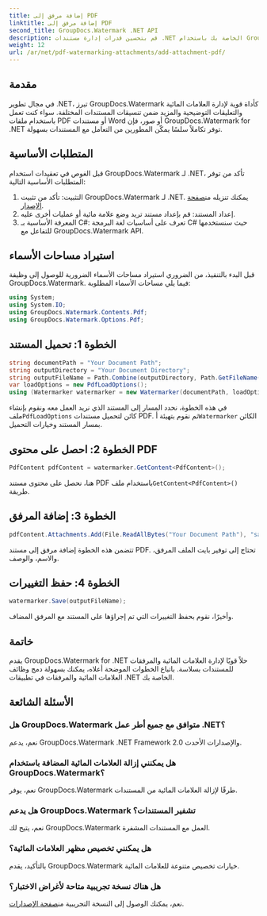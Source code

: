 ```yaml
---
title: إضافة مرفق إلى PDF
linktitle: إضافة مرفق إلى PDF
second_title: GroupDocs.Watermark .NET API
description: قم بتحسين قدرات إدارة مستندات .NET الخاصة بك باستخدام GroupDocs.Watermark لوضع العلامات المائية ومعالجة المرفقات بشكل سلس.
weight: 12
url: /ar/net/pdf-watermarking-attachments/add-attachment-pdf/
---
```

## مقدمة
في مجال تطوير .NET، تبرز GroupDocs.Watermark كأداة قوية لإدارة العلامات المائية والتعليقات التوضيحية والمزيد ضمن تنسيقات المستندات المختلفة. سواء كنت تعمل باستخدام ملفات PDF أو مستندات Word أو صور، فإن GroupDocs.Watermark for .NET توفر تكاملاً سلسًا يمكّن المطورين من التعامل مع المستندات بسهولة.
## المتطلبات الأساسية
قبل الغوص في تعقيدات استخدام GroupDocs.Watermark لـ .NET، تأكد من توفر المتطلبات الأساسية التالية:
1.  التثبيت: تأكد من تثبيت GroupDocs.Watermark لـ .NET. يمكنك تنزيله من[صفحة الإصدار](https://releases.groupdocs.com/Watermark/net/).
2. إعداد المستند: قم بإعداد مستند تريد وضع علامة مائية أو عمليات أخرى عليه.
3. المعرفة الأساسية بـ C#: تعرف على أساسيات لغة البرمجة C# حيث سنستخدمها للتفاعل مع GroupDocs.Watermark API.

## استيراد مساحات الأسماء
قبل البدء بالتنفيذ، من الضروري استيراد مساحات الأسماء الضرورية للوصول إلى وظيفة GroupDocs.Watermark. فيما يلي مساحات الأسماء المطلوبة:
```csharp
using System;
using System.IO;
using GroupDocs.Watermark.Contents.Pdf;
using GroupDocs.Watermark.Options.Pdf;
```
## الخطوة 1: تحميل المستند
```csharp
string documentPath = "Your Document Path";
string outputDirectory = "Your Document Directory";
string outputFileName = Path.Combine(outputDirectory, Path.GetFileName(documentPath));
var loadOptions = new PdfLoadOptions();
using (Watermarker watermarker = new Watermarker(documentPath, loadOptions))
```
 في هذه الخطوة، نحدد المسار إلى المستند الذي نريد العمل معه ونقوم بإنشاء ملف`PdfLoadOptions` كائن لتحميل مستندات PDF. ثم نقوم بتهيئة أ`Watermarker` الكائن بمسار المستند وخيارات التحميل.
## الخطوة 2: احصل على محتوى PDF
```csharp
PdfContent pdfContent = watermarker.GetContent<PdfContent>();
```
 هنا، نحصل على محتوى مستند PDF باستخدام ملف`GetContent<PdfContent>()` طريقة.
## الخطوة 3: إضافة المرفق
```csharp
pdfContent.Attachments.Add(File.ReadAllBytes("Your Document Path"), "sample doc", "sample doc as attachment");
```
تتضمن هذه الخطوة إضافة مرفق إلى مستند PDF. تحتاج إلى توفير بايت الملف المرفق، والاسم، والوصف.
## الخطوة 4: حفظ التغييرات
```csharp
watermarker.Save(outputFileName);
```
وأخيرًا، نقوم بحفظ التغييرات التي تم إجراؤها على المستند مع المرفق المضاف.

## خاتمة
يقدم GroupDocs.Watermark for .NET حلاً قويًا لإدارة العلامات المائية والمرفقات للمستندات بسلاسة. باتباع الخطوات الموضحة أعلاه، يمكنك بسهولة دمج وظائف العلامات المائية والمرفقات في تطبيقات .NET الخاصة بك.
## الأسئلة الشائعة
### هل GroupDocs.Watermark متوافق مع جميع أطر عمل .NET؟
نعم، يدعم GroupDocs.Watermark .NET Framework 2.0 والإصدارات الأحدث.
### هل يمكنني إزالة العلامات المائية المضافة باستخدام GroupDocs.Watermark؟
نعم، يوفر GroupDocs.Watermark طرقًا لإزالة العلامات المائية من المستندات.
### هل يدعم GroupDocs.Watermark تشفير المستندات؟
نعم، يتيح لك GroupDocs.Watermark العمل مع المستندات المشفرة.
### هل يمكنني تخصيص مظهر العلامات المائية؟
بالتأكيد، يقدم GroupDocs.Watermark خيارات تخصيص متنوعة للعلامات المائية.
### هل هناك نسخة تجريبية متاحة لأغراض الاختبار؟
 نعم، يمكنك الوصول إلى النسخة التجريبية من[صفحة الإصدارات](https://releases.groupdocs.com/).